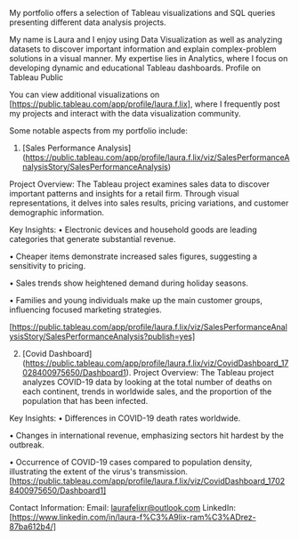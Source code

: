 My portfolio offers a selection of Tableau visualizations and SQL queries presenting different data analysis projects. 

My name is Laura and I enjoy using Data Visualization as well as analyzing datasets to discover important information and explain complex-problem solutions in a visual manner. My expertise lies in Analytics, where I focus on developing dynamic and educational Tableau dashboards.
Profile on Tableau Public

You can view additional visualizations on [https://public.tableau.com/app/profile/laura.f.lix], where I frequently post my projects and interact with the data visualization community.

Some notable aspects from my portfolio include:

1.	 [Sales Performance Analysis] (https://public.tableau.com/app/profile/laura.f.lix/viz/SalesPerformanceAnalysisStory/SalesPerformanceAnalysis) 

Project Overview:
The Tableau project examines sales data to discover important patterns and insights for a retail firm. Through visual representations, it delves into sales results, pricing variations, and customer demographic information.

Key Insights:
•	Electronic devices and household goods are leading categories that generate substantial revenue. 

•	Cheaper items demonstrate increased sales figures, suggesting a sensitivity to pricing. 

•	Sales trends show heightened demand during holiday seasons. 

•	Families and young individuals make up the main customer groups, influencing focused marketing strategies.

[https://public.tableau.com/app/profile/laura.f.lix/viz/SalesPerformanceAnalysisStory/SalesPerformanceAnalysis?publish=yes]

2.	[Covid Dashboard] (https://public.tableau.com/app/profile/laura.f.lix/viz/CovidDashboard_17028400975650/Dashboard1).
Project Overview:
The Tableau project analyzes COVID-19 data by looking at the total number of deaths on each continent, trends in worldwide sales, and the proportion of the population that has been infected.

Key Insights:
•	Differences in COVID-19 death rates worldwide. 

•	Changes in international revenue, emphasizing sectors hit hardest by the outbreak.

•	 Occurrence of COVID-19 cases compared to population density, illustrating the extent of the virus's transmission. 
        [https://public.tableau.com/app/profile/laura.f.lix/viz/CovidDashboard_17028400975650/Dashboard1]

Contact Information:
Email: laurafelixr@outlook.com 
LinkedIn: [https://www.linkedin.com/in/laura-f%C3%A9lix-ram%C3%ADrez-87ba612b4/]

   


